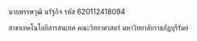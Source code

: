 นายพรรษวุฒิ นรัฐกิจ
รหัส 620112418094

สาขาเทคโนโลยีสารสนเทศ
คณะวิทยาศาสตร์
มหาวิทยาลัยราชภัฏบุรีรัมย์